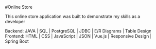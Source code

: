 #Online Store

This online store application was built to demonstrate my skills as a developer

Backend: JAVA | SQL | PostgreSQL | JDBC | E/R Diagrams | Table Design
Frontend: HTML | CSS | JavaScript | JSON | Vue.js | Responsive Design | Spring Boot

